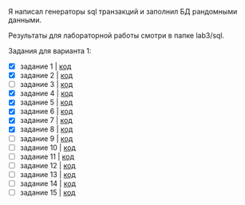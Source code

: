 Я написал генераторы sql транзакций и заполнил БД рандомными данными.

Результаты для лабораторной работы смотри в папке lab3/sql.

Задания для варианта 1:

- [x] задание 1 | [код](sql/select/1.sql)
- [x] задание 2 | [код](sql/select/2.sql)
- [ ] задание 3 | [код](sql/select/3.sql)
- [x] задание 4 | [код](sql/select/4.sql)
- [x] задание 5 | [код](sql/select/5.sql)
- [x] задание 6 | [код](sql/select/6.sql)
- [x] задание 7 | [код](sql/select/7.sql)
- [x] задание 8 | [код](sql/select/8.sql)
- [ ] задание 9 | [код](sql/select/9.sql)
- [ ] задание 10 | [код](sql/select/10.sql)
- [ ] задание 11 | [код](sql/select/11.sql)
- [ ] задание 12 | [код](sql/select/12.sql)
- [ ] задание 13 | [код](sql/select/13.sql)
- [ ] задание 14 | [код](sql/select/14.sql)
- [ ] задание 15 | [код](sql/select/15.sql)
